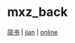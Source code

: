 # mxz_back

[简书](content/README.md) | [jian](content/README_JIAN.md) | [online](content/README_ONLINE.md)